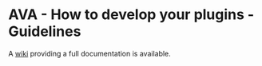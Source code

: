 # AVA - How to develop your plugins - Guidelines

A [wiki](https://github.com/ava-project/ava-api/wiki) providing a full documentation is available.
